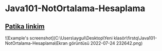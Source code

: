 # Java101-NotOrtalama-Hesaplama

## [Patika linkim ](https://app.patika.dev/pncili)

![Example's screenshot](C:\Users\aygul\Desktop\Yeni klasör\firstq\Java101-NotOrtalama-Hesaplama\Ekran görüntüsü 2022-07-24 232642.png)

